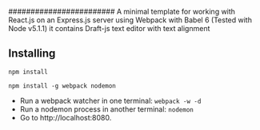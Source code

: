 ########################
A minimal template for working with React.js on an Express.js server using Webpack with Babel 6 (Tested with Node v5.1.1)
it contains Draft-js text editor with text alignment
## Installing

```
npm install

npm install -g webpack nodemon
```

- Run a webpack watcher in one terminal: `webpack -w -d`
- Run a nodemon process in another terminal: `nodemon`
- Go to http://localhost:8080.

